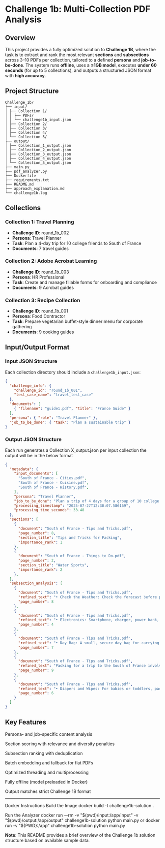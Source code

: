 # Challenge 1b: Multi-Collection PDF Analysis

## Overview

This project provides a fully optimized solution to **Challenge 1B**, where the task is to extract and rank the most relevant **sections** and **subsections** across 3–10 PDFs per collection, tailored to a defined **persona** and **job-to-be-done**.
The system runs **offline**, uses a **≤1GB model**, executes **under 60 seconds** (for up to 5 collections), and outputs a structured JSON format with **high accuracy**.

## Project Structure
```
Challenge_1b/
├── input/
│ ├── Collection 1/
│ │ ├── PDFs/
│ │ └── challenge1b_input.json
│ ├── Collection 2/
│ ├── Collection 3/
│ ├── Collection 4/
│ └── Collection 5/
├── output/
│ ├── Collection_1_output.json
│ ├── Collection_2_output.json
│ ├── Collection_3_output.json
│ ├── Collection_4_output.json
│ └── Collection_5_output.json
├── main.py
├── pdf_analyzer.py
├── Dockerfile
├── requirements.txt
├── README.md
├── approach_explanation.md
└── challenge1b.log
```

## Collections

### Collection 1: Travel Planning
- **Challenge ID**: round_1b_002
- **Persona**: Travel Planner
- **Task**: Plan a 4-day trip for 10 college friends to South of France
- **Documents**: 7 travel guides

### Collection 2: Adobe Acrobat Learning
- **Challenge ID**: round_1b_003
- **Persona**: HR Professional
- **Task**: Create and manage fillable forms for onboarding and compliance
- **Documents**: 9 Acrobat guides

### Collection 3: Recipe Collection
- **Challenge ID**: round_1b_001
- **Persona**: Food Contractor
- **Task**: Prepare vegetarian buffet-style dinner menu for corporate gathering
- **Documents**: 9 cooking guides

## Input/Output Format

### Input JSON Structure
Each collection directory should include a `challenge1b_input.json`:
```json
{
  "challenge_info": {
    "challenge_id": "round_1b_001",
    "test_case_name": "travel_test_case"
  },
  "documents": [
    { "filename": "guide1.pdf", "title": "France Guide" }
  ],
  "persona": { "role": "Travel Planner" },
  "job_to_be_done": { "task": "Plan a sustainable trip" }
}
```

### Output JSON Structure
Each run generates a Collection X_output.json per input collection the output will be in the below format 
```json
{
  "metadata": {
    "input_documents": [
      "South of France - Cities.pdf",
      "South of France - Cuisine.pdf",
      "South of France - History.pdf",
    ],
    "persona": "Travel Planner",
    "job_to_be_done": "Plan a trip of 4 days for a group of 10 college friends.",
    "processing_timestamp": "2025-07-27T12:30:07.586169",
    "processing_time_seconds": 33.48
  },
  "sections": [
    {
      "document": "South of France - Tips and Tricks.pdf",
      "page_number": 8,
      "section_title": "Tips and Tricks for Packing",
      "importance_rank": 1
    },
    {
      "document": "South of France - Things to Do.pdf",
      "page_number": 2,
      "section_title": "Water Sports",
      "importance_rank": 2
    },
  ],
  "subsection_analysis": [
    {
      "document": "South of France - Tips and Tricks.pdf",
      "refined_text": "• Check the Weather: Check the forecast before packing to ensure appropriate clothing. • Make a Packing List: Create a list to ensure nothing is forgotten. Cross oﬀ items as you pack. • Use Packing Cubes: Organize clothes and maximize space. • Roll Your Clothes: Save space and reduce wrinkles. • Pack Dual-Purpose Items: Choose items that serve multiple purposes. • Wear Bulky Items: Wear bulky items like coats or boots during travel to save suitcase space. • Pack a Day Bag: Bring a small day bag for daily excursions. • Leave Room for Souvenirs: Leave extra space or bring a foldable bag for souvenirs. • Additional Tips: Pack a small travel umbrella, a reusable shopping bag, and a portable phone charger. Consider using a luggage scale to avoid overweight baggage fees.",
      "page_number": 8
    },
    {
      "document": "South of France - Tips and Tricks.pdf",
      "refined_text": "• Electronics: Smartphone, charger, power bank, and other devices. Bring a travel adapter if needed. • Camera: Capture memories with a camera, extra batteries, and memory cards. • Books and Entertainment: A book, e-reader, or tablet for entertainment during travel. • Additional Tips: Download maps and travel guides to your devices for oﬄine use. Consider bringing a portable Wi-Fi hotspot for reliable internet access.",
      "page_number": 4
    },
    {
      "document": "South of France - Tips and Tricks.pdf",
      "refined_text": "• Day Bag: A small, secure day bag for carrying essentials like water, snacks, and a camera. • Comfortable Shoes: Wear comfortable walking shoes for exploring cities. • Guidebook: A guidebook or map to help navigate and find points of interest. • Additional Tips: Use a money belt or hidden pouch to keep valuables safe. Consider using public transportation to explore cities eﬃciently.",
      "page_number": 7
    },
    {
      "document": "South of France - Tips and Tricks.pdf",
      "refined_text": "Packing for a trip to the South of France involves considering the season, planned activities, and the needs of both adults and children. By following this comprehensive guide and incorporating the tips and tricks provided, you'll be well-prepared for a comfortable and enjoyable trip. Remember to pack light, versatile clothing, and essential items to make the most of your travel experience. Bon voyage!",
      "page_number": 9
    },
    {
      "document": "South of France - Tips and Tricks.pdf",
      "refined_text": "• Diapers and Wipes: For babies or toddlers, pack enough diapers and wipes. • Snacks: Bring a variety of snacks for travel and outings. • Toys and Entertainment: Favorite toys, books, or games. Consider a tablet with predownloaded content. • Additional Tips: Pack a small backpack for each child with their essentials to keep them engaged. Include comfort items like a favorite blanket or stuﬀed animal.",
      "page_number": 6
    }
  ]
}
```

## Key Features
Persona- and job-specific content analysis

Section scoring with relevance and diversity penalties
 
Subsection ranking with deduplication

Batch embedding and fallback for flat PDFs

Optimized threading and multiprocessing

Fully offline (model preloaded in Docker)

Output matches strict Challenge 1B format

---


Docker Instructions
  Build the Image
docker build -t challenge1b-solution .

Run the Analyzer
docker run --rm -v "$(pwd)/input:/app/input" -v "$(pwd)/output:/app/output" challenge1b-solution python main.py
or
docker run -v "${PWD}:/app" challenge1b-solution python main.py 

**Note**: This README provides a brief overview of the Challenge 1b solution structure based on available sample data. 